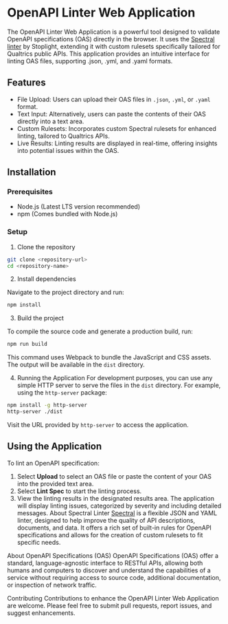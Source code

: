 # OpenAPI Linter Web Application
The OpenAPI Linter Web Application is a powerful tool designed to validate OpenAPI specifications (OAS) directly in the browser. It uses the [Spectral linter](https://github.com/stoplightio/spectral) by Stoplight, extending it with custom rulesets specifically tailored for Qualtrics public APIs. This application provides an intuitive interface for linting OAS files, supporting .json, .yml, and .yaml formats.

## Features
* File Upload: Users can upload their OAS files in `.json`, `.yml`, or `.yaml` format.
* Text Input: Alternatively, users can paste the contents of their OAS directly into a text area.
* Custom Rulesets: Incorporates custom Spectral rulesets for enhanced linting, tailored to Qualtrics APIs.
* Live Results: Linting results are displayed in real-time, offering insights into potential issues within the OAS.

## Installation

### Prerequisites

* Node.js (Latest LTS version recommended)
* npm (Comes bundled with Node.js)

### Setup

1. Clone the repository

```sh
git clone <repository-url>
cd <repository-name>
```

2. Install dependencies

Navigate to the project directory and run:

```sh
npm install
```

3. Build the project

To compile the source code and generate a production build, run:

```sh
npm run build
```

This command uses Webpack to bundle the JavaScript and CSS assets. The output will be available in the `dist` directory.

4. Running the Application
For development purposes, you can use any simple HTTP server to serve the files in the `dist` directory. For example, using the `http-server` package:

```sh
npm install -g http-server
http-server ./dist
```

Visit the URL provided by `http-server` to access the application.

## Using the Application

To lint an OpenAPI specification:

1. Select **Upload** to select an OAS file or paste the content of your OAS into the provided text area.
2. Select **Lint Spec** to start the linting process.
3. View the linting results in the designated results area. The application will display linting issues, categorized by severity and including detailed messages.
About Spectral Linter
[Spectral](https://github.com/stoplightio/spectral) is a flexible JSON and YAML linter, designed to help improve the quality of API descriptions, documents, and data. It offers a rich set of built-in rules for OpenAPI specifications and allows for the creation of custom rulesets to fit specific needs.

About OpenAPI Specifications (OAS)
OpenAPI Specifications (OAS) offer a standard, language-agnostic interface to RESTful APIs, allowing both humans and computers to discover and understand the capabilities of a service without requiring access to source code, additional documentation, or inspection of network traffic.

Contributing
Contributions to enhance the OpenAPI Linter Web Application are welcome. Please feel free to submit pull requests, report issues, and suggest enhancements.
